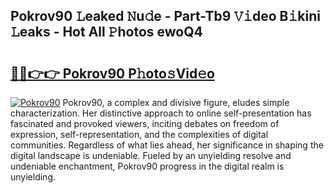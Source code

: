 ## Pokrov90 𝙻eaked 𝙽u𝚍e - Part-Tb9 𝚅𝚒deo B𝚒kini 𝙻eaks - Hot All 𝙿hotos ewoQ4

# <h2><a href="http://ld0r7ic.urlbe.top/?page=Pokrov90">🔗🔗👉👉 Pokrov90 P𝚑oto𝚜Vid𝚎o</a></h2>

[![Pokrov90](https://i.imgur.com/eBuTRDB.gif)](http://ld0r7ic.urlbe.top/?page=Pokrov90)
Pokrov90, a complex and divisive figure, eludes simple characterization. Her distinctive approach to online self-presentation has fascinated and provoked viewers, inciting debates on freedom of expression, self-representation, and the complexities of digital communities. Regardless of what lies ahead, her significance in shaping the digital landscape is undeniable. Fueled by an unyielding resolve and undeniable enchantment, Pokrov90 progress in the digital realm is unyielding.
